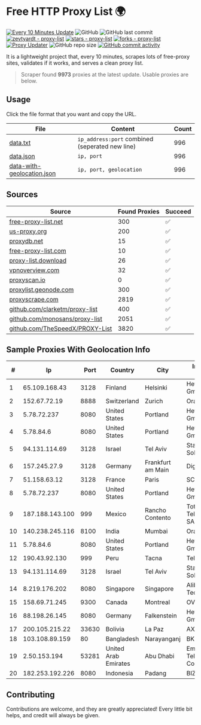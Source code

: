 
# Free HTTP Proxy List 🌍

[![Every 10 Minutes Update](https://github.com/mertguvencli/http-proxy-list/actions/workflows/main.yml/badge.svg?branch=main)](https://github.com/mertguvencli/http-proxy-list/actions/workflows/main.yml)
![GitHub](https://img.shields.io/github/license/mertguvencli/http-proxy-list)
![GitHub last commit](https://img.shields.io/github/last-commit/mertguvencli/http-proxy-list)
[![zevtyardt - proxy-list](https://img.shields.io/static/v1?label=zevtyardt&message=proxy-list&color=blue&logo=github)](https://github.com/zevtyardt/proxy-list "Go to GitHub repo")
[![stars - proxy-list](https://img.shields.io/github/stars/zevtyardt/proxy-list?style=social)](https://github.com/zevtyardt/proxy-list)
[![forks - proxy-list](https://img.shields.io/github/forks/zevtyardt/proxy-list?style=social)](https://github.com/zevtyardt/proxy-list)
[![Proxy Updater](https://github.com/zevtyardt/proxy-list/workflows/Proxy%20Updater/badge.svg)](https://github.com/zevtyardt/proxy-list/actions?query=workflow:"Proxy+Updater")
![GitHub repo size](https://img.shields.io/github/repo-size/zevtyardt/proxy-list)
[![GitHub commit activity](https://img.shields.io/github/commit-activity/m/zevtyardt/proxy-list?logo=commits)](https://github.com/zevtyardt/proxy-list/commits/main)

It is a lightweight project that, every 10 minutes, scrapes lots of free-proxy sites, validates if it works, and serves a clean proxy list.

> Scraper found **9973** proxies at the latest update. Usable proxies are below.

## Usage

Click the file format that you want and copy the URL.

|File|Content|Count|
|----|-------|-----|
|[data.txt](https://raw.githubusercontent.com/mertguvencli/http-proxy-list/main/proxy-list/data.txt)|`ip_address:port` combined (seperated new line)|996|
|[data.json](https://raw.githubusercontent.com/mertguvencli/http-proxy-list/main/proxy-list/data.json)|`ip, port`|996|
|[data-with-geolocation.json](https://raw.githubusercontent.com/mertguvencli/http-proxy-list/main/proxy-list/data-with-geolocation.json)|`ip, port, geolocation`|996|

## Sources

|Source|Found Proxies|Succeed|
|------|-------------|-------|
|[free-proxy-list.net](https://free-proxy-list.net)|300|✅|
|[us-proxy.org](https://www.us-proxy.org)|200|✅|
|[proxydb.net](http://proxydb.net)|15|✅|
|[free-proxy-list.com](https://free-proxy-list.com/?page=&port=&type%5B%5D=http&type%5B%5D=https&up_time=0&search=Search)|10|✅|
|[proxy-list.download](https://www.proxy-list.download/HTTP)|26|✅|
|[vpnoverview.com](https://vpnoverview.com/privacy/anonymous-browsing/free-proxy-servers)|32|✅|
|[proxyscan.io](https://www.proxyscan.io)|0|✅|
|[proxylist.geonode.com](https://proxylist.geonode.com/api/proxy-list?limit=300&page=1&sort_by=lastChecked&sort_type=desc&protocols=http,https)|300|✅|
|[proxyscrape.com](https://api.proxyscrape.com/v2/?request=displayproxies&protocol=http&timeout=10000&country=all&ssl=all&anonymity=all)|2819|✅|
|[github.com/clarketm/proxy-list](https://raw.githubusercontent.com/clarketm/proxy-list/master/proxy-list-raw.txt)|400|✅|
|[github.com/monosans/proxy-list](https://raw.githubusercontent.com/monosans/proxy-list/main/proxies/http.txt)|2051|✅|
|[github.com/TheSpeedX/PROXY-List](https://raw.githubusercontent.com/TheSpeedX/PROXY-List/master/http.txt)|3820|✅|


## Sample Proxies With Geolocation Info

|#|Ip|Port|Country|City|Internet Service Provider|
|-|--|----|-------|----|-------------------------|
|1|65.109.168.43|3128|Finland|Helsinki|Hetzner Online GmbH|
|2|152.67.72.19|8888|Switzerland|Zurich|Oracle Corporation|
|3|5.78.72.237|8080|United States|Portland|Hetzner Online GmbH|
|4|5.78.84.6|8080|United States|Portland|Hetzner Online GmbH|
|5|94.131.114.69|3128|Israel|Tel Aviv|Stark Industries Solutions LTD|
|6|157.245.27.9|3128|Germany|Frankfurt am Main|DigitalOcean, LLC|
|7|51.158.63.12|3128|France|Paris|SCALEWAY|
|8|5.78.72.237|8080|United States|Portland|Hetzner Online GmbH|
|9|187.188.143.100|999|Mexico|Rancho Contento|Total Play Telecomunicaciones SA De CV|
|10|140.238.245.116|8100|India|Mumbai|Oracle Corporation|
|11|5.78.84.6|8080|United States|Portland|Hetzner Online GmbH|
|12|190.43.92.130|999|Peru|Tacna|Telefonica Del Peru|
|13|94.131.114.69|3128|Israel|Tel Aviv|Stark Industries Solutions LTD|
|14|8.219.176.202|8080|Singapore|Singapore|Alibaba (US) Technology Co., Ltd.|
|15|158.69.71.245|9300|Canada|Montreal|OVH SAS|
|16|88.198.26.145|8080|Germany|Falkenstein|Hetzner Online GmbH|
|17|200.105.215.22|33630|Bolivia|La Paz|AXS Bolivia S. A.|
|18|103.108.89.159|80|Bangladesh|Narayanganj|BKB Network|
|19|2.50.153.194|53281|United Arab Emirates|Abu Dhabi|Emirates Telecommunications Corporation|
|20|182.253.192.226|8080|Indonesia|Padang|BIZNET|



## Contributing

Contributions are welcome, and they are greatly appreciated! Every
little bit helps, and credit will always be given.

